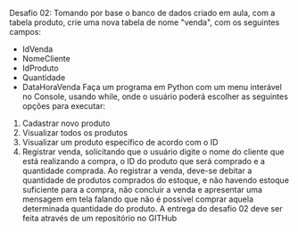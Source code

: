 Desafio 02:
Tomando por base o banco de dados criado em aula, com a tabela produto, crie uma nova tabela de nome "venda", com os seguintes campos:
 - IdVenda
 - NomeCliente
 - IdProduto
 - Quantidade
 - DataHoraVenda
Faça um programa em Python com um menu interável no Console, usando while, onde o usuário poderá escolher as seguintes opções para executar:
 1) Cadastrar novo produto
 2) Visualizar todos os produtos
 3) Visualizar um produto específico de acordo com o ID
 4) Registrar venda, solicitando que o usuário digite o nome do cliente que está realizando a compra, o ID do produto que será comprado e a quantidade comprada. Ao registrar a venda, deve-se debitar a quantidade de produtos comprados do estoque, e não havendo estoque suficiente para a compra, não concluir a venda e apresentar uma mensagem em tela falando que não é possível comprar aquela determinada quantidade do produto.
A entrega do desafio 02 deve ser feita através de um repositório no GITHub
